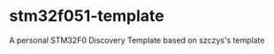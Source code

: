 stm32f051-template
==================

A personal STM32F0 Discovery Template based on szczys's template
